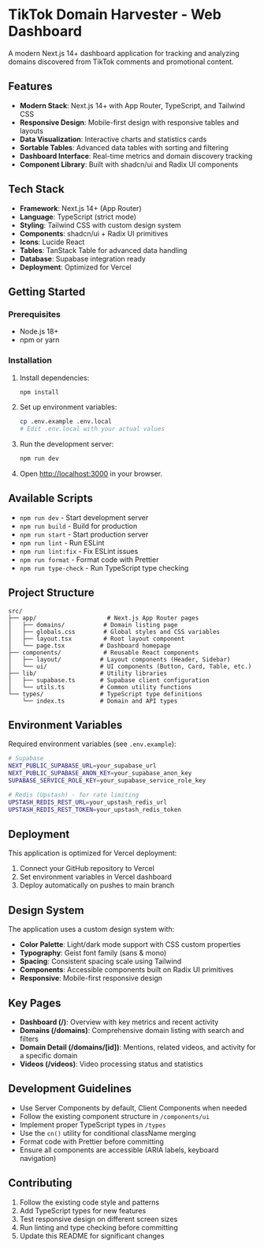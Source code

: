 # TikTok Domain Harvester - Web Dashboard

A modern Next.js 14+ dashboard application for tracking and analyzing domains discovered from TikTok comments and promotional content.

## Features

- **Modern Stack**: Next.js 14+ with App Router, TypeScript, and Tailwind CSS
- **Responsive Design**: Mobile-first design with responsive tables and layouts
- **Data Visualization**: Interactive charts and statistics cards
- **Sortable Tables**: Advanced data tables with sorting and filtering
- **Dashboard Interface**: Real-time metrics and domain discovery tracking
- **Component Library**: Built with shadcn/ui and Radix UI components

## Tech Stack

- **Framework**: Next.js 14+ (App Router)
- **Language**: TypeScript (strict mode)
- **Styling**: Tailwind CSS with custom design system
- **Components**: shadcn/ui + Radix UI primitives
- **Icons**: Lucide React
- **Tables**: TanStack Table for advanced data handling
- **Database**: Supabase integration ready
- **Deployment**: Optimized for Vercel

## Getting Started

### Prerequisites

- Node.js 18+
- npm or yarn

### Installation

1. Install dependencies:

   ```bash
   npm install
   ```

2. Set up environment variables:

   ```bash
   cp .env.example .env.local
   # Edit .env.local with your actual values
   ```

3. Run the development server:

   ```bash
   npm run dev
   ```

4. Open [http://localhost:3000](http://localhost:3000) in your browser.

## Available Scripts

- `npm run dev` - Start development server
- `npm run build` - Build for production
- `npm run start` - Start production server
- `npm run lint` - Run ESLint
- `npm run lint:fix` - Fix ESLint issues
- `npm run format` - Format code with Prettier
- `npm run type-check` - Run TypeScript type checking

## Project Structure

```
src/
├── app/                    # Next.js App Router pages
│   ├── domains/           # Domain listing page
│   ├── globals.css        # Global styles and CSS variables
│   ├── layout.tsx         # Root layout component
│   └── page.tsx          # Dashboard homepage
├── components/            # Reusable React components
│   ├── layout/           # Layout components (Header, Sidebar)
│   └── ui/               # UI components (Button, Card, Table, etc.)
├── lib/                  # Utility libraries
│   ├── supabase.ts       # Supabase client configuration
│   └── utils.ts          # Common utility functions
└── types/                # TypeScript type definitions
    └── index.ts          # Domain and API types
```

## Environment Variables

Required environment variables (see `.env.example`):

```bash
# Supabase
NEXT_PUBLIC_SUPABASE_URL=your_supabase_url
NEXT_PUBLIC_SUPABASE_ANON_KEY=your_supabase_anon_key
SUPABASE_SERVICE_ROLE_KEY=your_supabase_service_role_key

# Redis (Upstash) - for rate limiting
UPSTASH_REDIS_REST_URL=your_upstash_redis_url
UPSTASH_REDIS_REST_TOKEN=your_upstash_redis_token
```

## Deployment

This application is optimized for Vercel deployment:

1. Connect your GitHub repository to Vercel
2. Set environment variables in Vercel dashboard
3. Deploy automatically on pushes to main branch

## Design System

The application uses a custom design system with:

- **Color Palette**: Light/dark mode support with CSS custom properties
- **Typography**: Geist font family (sans & mono)
- **Spacing**: Consistent spacing scale using Tailwind
- **Components**: Accessible components built on Radix UI primitives
- **Responsive**: Mobile-first responsive design

## Key Pages

- **Dashboard (/)**: Overview with key metrics and recent activity
- **Domains (/domains)**: Comprehensive domain listing with search and filters
- **Domain Detail (/domains/[id])**: Mentions, related videos, and activity for a specific domain
- **Videos (/videos)**: Video processing status and statistics

## Development Guidelines

- Use Server Components by default, Client Components when needed
- Follow the existing component structure in `/components/ui`
- Implement proper TypeScript types in `/types`
- Use the `cn()` utility for conditional className merging
- Format code with Prettier before committing
- Ensure all components are accessible (ARIA labels, keyboard navigation)

## Contributing

1. Follow the existing code style and patterns
2. Add TypeScript types for new features
3. Test responsive design on different screen sizes
4. Run linting and type checking before committing
5. Update this README for significant changes
